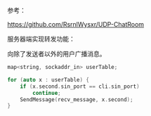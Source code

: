 参考：

https://github.com/RsrnlWysxr/UDP-ChatRoom



服务器端实现转发功能：

向除了发送者以外的用户广播消息。

```c++
map<string, sockaddr_in> userTable;

for (auto x : userTable) {
	if (x.second.sin_port == cli.sin_port)
		continue;
	SendMessage(recv_message, x.second);
}
```